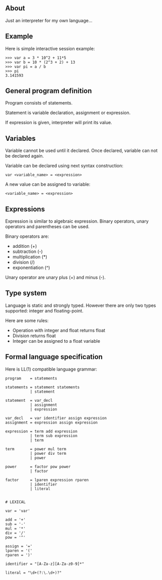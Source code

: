 ## About

Just an interpreter for my own language...


## Example

Here is simple interactive session example:

    >>> var a = 3 * 10^2 + 11*5
    >>> var b = 10 * (2^3 + 2) + 13
    >>> var pi = a / b
    >>> pi
    3.141593


## General program definition

Program consists of statements.

Statement is variable declaration, assignment or expression.

If expression is given, interpreter will print its value.


## Variables

Variable cannot be used until it declared. Once declared, variable can not be declared again.

Variable can be declared using next syntax construction:

    var <variable_name> = <expression>

A new value can be assigned to variable:

    <variable_name> = <expression>


## Expressions

Expression is similar to algebraic expression.
Binary operators, unary operators and parentheses can be used.

Binary operators are:
- addition (+)
- subtraction (-)
- multiplication (*)
- division (/)
- exponentiation (^)

Unary operator are unary plus (+) and minus (-).


## Type system

Language is static and strongly typed.
However there are only two types supported: integer and floating-point.

Here are some rules:
- Operation with integer and float returns float
- Division returns float
- Integer can be assigned to a float variable


## Formal language specification

Here is LL(1) compatible language grammar:

    program    = statements

    statements = statement statements
               | statement

    statement  = var_decl
               | assignment
               | expression

    var_decl   = var identifier assign expression
    assignment = expression assign expression

    expression = term add expression
               | term sub expression
               | term

    term       = power mul term
               | power div term
               | power

    power      = factor pow power
               | factor

    factor     = lparen expression rparen
               | identifier
               | literal


    # LEXICAL

    var = 'var'

    add = '+'
    sub = '-'
    mul = '*'
    div = '/'
    pow = '^'

    assign = '='
    lparen = '('
    rparen = ')'

    identifier = "[A-Za-z][A-Za-z0-9]*"

    literal = "\d+(?:\.\d+)?"
